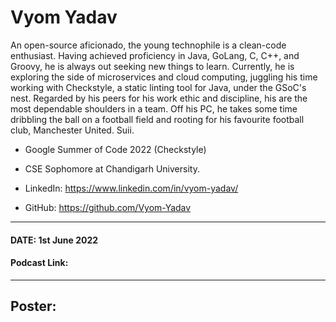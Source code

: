 # Vyom Yadav

An open-source aficionado, the young technophile is a clean-code enthusiast. Having achieved proficiency in Java,
GoLang, C, C++, and Groovy, he is always out seeking new things to learn. Currently, he is exploring the side of
microservices and cloud computing, juggling his time working with Checkstyle, a static linting tool for Java, under the
GSoC's nest.
Regarded by his peers for his work ethic and discipline, his are the most dependable shoulders in a team.
Off his PC, he takes some time dribbling the ball on a football field and rooting for his favourite football club,
Manchester United. Suii.

- Google Summer of Code 2022 (Checkstyle)
- CSE Sophomore at Chandigarh University.

- LinkedIn: https://www.linkedin.com/in/vyom-yadav/
- GitHub: https://github.com/Vyom-Yadav

---

#### DATE: 1st June 2022

#### Podcast Link:

---

## Poster:
